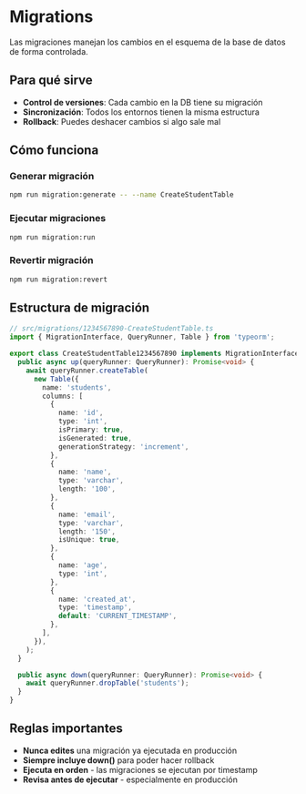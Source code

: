 # Migrations

Las migraciones manejan los cambios en el esquema de la base de datos de forma controlada.

## Para qué sirve

- **Control de versiones**: Cada cambio en la DB tiene su migración
- **Sincronización**: Todos los entornos tienen la misma estructura
- **Rollback**: Puedes deshacer cambios si algo sale mal

## Cómo funciona

### Generar migración

```bash
npm run migration:generate -- --name CreateStudentTable
```

### Ejecutar migraciones

```bash
npm run migration:run
```

### Revertir migración

```bash
npm run migration:revert
```

## Estructura de migración

```typescript
// src/migrations/1234567890-CreateStudentTable.ts
import { MigrationInterface, QueryRunner, Table } from 'typeorm';

export class CreateStudentTable1234567890 implements MigrationInterface {
  public async up(queryRunner: QueryRunner): Promise<void> {
    await queryRunner.createTable(
      new Table({
        name: 'students',
        columns: [
          {
            name: 'id',
            type: 'int',
            isPrimary: true,
            isGenerated: true,
            generationStrategy: 'increment',
          },
          {
            name: 'name',
            type: 'varchar',
            length: '100',
          },
          {
            name: 'email',
            type: 'varchar',
            length: '150',
            isUnique: true,
          },
          {
            name: 'age',
            type: 'int',
          },
          {
            name: 'created_at',
            type: 'timestamp',
            default: 'CURRENT_TIMESTAMP',
          },
        ],
      }),
    );
  }

  public async down(queryRunner: QueryRunner): Promise<void> {
    await queryRunner.dropTable('students');
  }
}
```

## Reglas importantes

- **Nunca edites** una migración ya ejecutada en producción
- **Siempre incluye down()** para poder hacer rollback
- **Ejecuta en orden** - las migraciones se ejecutan por timestamp
- **Revisa antes de ejecutar** - especialmente en producción
